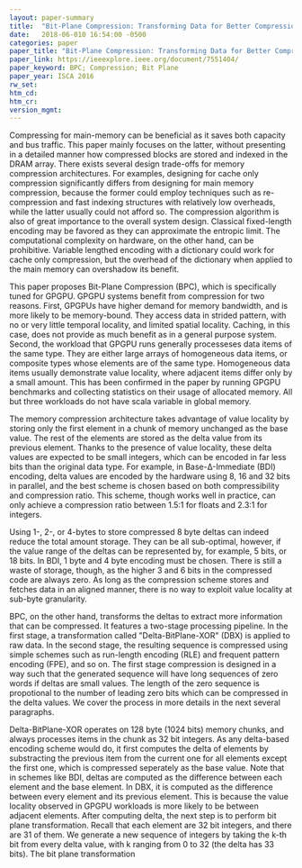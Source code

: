 ```yaml
---
layout: paper-summary
title:  "Bit-Plane Compression: Transforming Data for Better Compression in Many-Core Architectures"
date:   2018-06-010 16:54:00 -0500
categories: paper
paper_title: "Bit-Plane Compression: Transforming Data for Better Compression in Many-Core Architectures"
paper_link: https://ieeexplore.ieee.org/document/7551404/
paper_keyword: BPC; Compression; Bit Plane
paper_year: ISCA 2016
rw_set: 
htm_cd: 
htm_cr: 
version_mgmt: 
---
```


Compressing for main-memory can be beneficial as it saves both capacity and bus traffic. This paper mainly focuses 
on the latter, without presenting in a detailed manner how compressed blocks are stored and indexed in the DRAM array.
There exists several design trade-offs for memory compression architectures. For examples, designing for cache only
compression significantly differs from designing for main memory compression, because the former could employ
techniques such as re-compression and fast indexing structures with relatively low overheads, while the latter 
usually could not afford so. The compression algorithm is also of great importance to the overall system design.
Classical fixed-length encoding may be favored as they can approximate the entropic limit. The computational 
complexity on hardware, on the other hand, can be prohibitive. Variable lengthed encoding with a dictionary
could work for cache only compression, but the overhead of the dictionary when applied to the main memory can 
overshadow its benefit.

This paper proposes Bit-Plane Compression (BPC), which is specifically tuned for GPGPU. GPGPU systems benefit from
compression for two reasons. First, GPGPUs have higher demand for memory bandwidth, and is more likely to be 
memory-bound. They access data in strided pattern, with no or very little temporal locality, and limited spatial 
locality. Caching, in this case, does not provide as much benefit as in a general purpose system. Second, the workload
that GPGPU runs generally processeses data items of the same type. They are either large arrays of homogeneous 
data items, or composite types whose elements are of the same type. Homogeneous data items usually demonstrate
value locality, where adjacent items differ only by a small amount. This has been confirmed in the paper by running
GPGPU benchmarks and collecting statistics on their usage of allocated memory. All but three workloads do not have 
scala variable in global memory. 

The memory compression architecture takes advantage of value locality by storing only the first element in a chunk of 
memory unchanged as the base value. The rest of the elements are stored as the delta value from its previous element.
Thanks to the presence of value locality, these delta values are expected to be small integers, which can be encoded in
far less bits than the original data type. For example, in Base-&Delta;-Immediate (BDI) encoding, delta values are encoded 
by the hardware using 8, 16 and 32 bits in parallel, and the best scheme is chosen based on both compressibility and
compression ratio. This scheme, though works well in practice, can only achieve a compression ratio between 1.5:1 for floats 
and 2.3:1 for integers. 

Using 1-, 2-, or 4-bytes to store compressed 8 byte deltas can indeed reduce the total amount storage. They can be 
all sub-optimal, however, if the value range of the deltas can be represented by, for example, 5 bits, or 18 bits. 
In BDI, 1 byte and 4 byte encoding must be chosen. There is still a waste of storage, though, as the higher 3 and 6 bits 
in the compressed code are always zero. As long as the compression scheme stores and fetches data in an aligned manner, 
there is no way to exploit value locality at sub-byte granularity.

BPC, on the other hand, transforms the deltas to extract more information that can be compressed. It features a two-stage
processing pipeline. In the first stage, a transformation called "Delta-BitPlane-XOR" (DBX) is applied to raw data. In the 
second stage, the resulting sequence is compressed using simple schemes such as run-length encoding (RLE) and frequent
pattern encoding (FPE), and so on. The first stage compression is designed in a way such that the generated sequence will
have long sequences of zero words if deltas are small values. The length of the zero sequence is propotional to the 
number of leading zero bits which can be compressed in the delta values. We cover the process in more details in the 
next several paragraphs.

Delta-BitPlane-XOR operates on 128 byte (1024 bits) memory chunks, and always processes items in the chunk as 32 bit integers. 
As any delta-based encoding scheme would do, it first computes the delta of elements by substracting the previous item from
the current one for all elements except the first one, which is compressed seperately as the base value. Note that in schemes 
like BDI, deltas are computed as the difference between each element and the base element. In DBX, it is computed as the 
difference between every element and its previous element. This is because the value locality observed in GPGPU workloads is 
more likely to be between adjacent elements. After computing delta, the next step is to perform bit plane transformation. 
Recall that each element are 32 bit integers, and there are 31 of them. We generate a new sequence of integers by taking 
the k-th bit from every delta value, with k ranging from 0 to 32 (the delta has 33 bits). The bit plane transformation